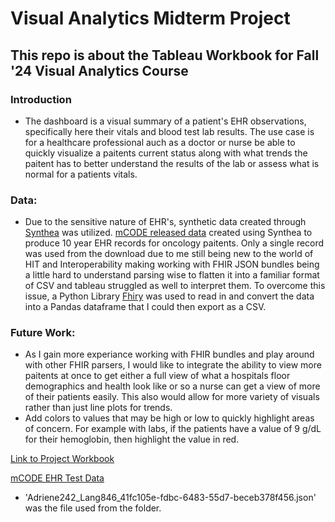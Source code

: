 # Visual Analytics Midterm Project
## This repo is about the Tableau Workbook for Fall '24 Visual Analytics Course

### Introduction
- The dashboard is a visual summary of a patient's EHR observations, specifically here their vitals and blood test lab results. The use case is for a healthcare professional auch as a doctor or nurse be able to quickly visualize a paitents current status along with what trends the paitent has to better understand the results of the lab or assess what is normal for a patients vitals.
  
### Data:
- Due to the sensitive nature of EHR's, synthetic data created through [Synthea](https://synthetichealth.github.io/synthea/) was utilized. [mCODE released data](https://confluence.hl7.org/display/COD/mCODE+Test+Data) created using Synthea to produce 10 year EHR records for oncology paitents. Only a single record was used from the download due to me still being new to the world of HIT and Interoperability making working with FHIR JSON bundles being a little hard to understand parsing wise to flatten it into a familiar format of CSV and tableau struggled as well to interpret them. To overcome this issue, a Python Library [Fhiry](https://github.com/dermatologist/fhiry?tab=readme-ov-file) was used to read in and convert the data into a Pandas dataframe that I could then export as a CSV. 

### Future Work: 
- As I gain more experiance working with FHIR bundles and play around with other FHIR parsers, I would like to integrate the ability to view more paitents at once to get either a full view of what a hospitals floor demographics and health look like or so a nurse can get a view of more of their patients easily. This also would allow for more variety of visuals rather than just line plots for trends. 
- Add colors to values that may be high or low to quickly highlight areas of concern. For example with labs, if the patients have a value of 9 g/dL for their hemoglobin, then highlight the value in red. 

[Link to Project Workbook](https://public.tableau.com/app/profile/nicole.anderson8589/viz/MidtermProject_17298390741440/SummaryDash?publish=yes)

[mCODE EHR Test Data](https://confluence.hl7.org/display/COD/mCODE+Test+Data)
- 'Adriene242_Lang846_41fc105e-fdbc-6483-55d7-beceb378f456.json' was the file used from the folder. 


